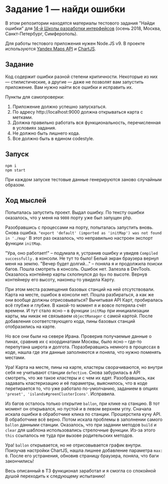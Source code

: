 # Задание 1 — найди ошибки

В этом репозитории находятся материалы тестового задания "Найди ошибки" для [14-й Школы разработки интерфейсов](https://academy.yandex.ru/events/frontend/shri_msk-2018-2) (осень 2018, Москва, Санкт-Петербург, Симферополь).

Для работы тестового приложения нужен Node.JS v9. В проекте используются [Yandex Maps API](https://tech.yandex.ru/maps/doc/jsapi/2.1/quick-start/index-docpage/) и [ChartJS](http://www.chartjs.org).

## Задание

Код содержит ошибки разной степени критичности. Некоторые из них — стилистические, а другие — даже не позволят вам запустить приложение. Вам нужно найти все ошибки и исправить их.

Пункты для самопроверки:

1. Приложение должно успешно запускаться.
1. По адресу http://localhost:9000 должна открываться карта с метками.
1. Должна правильно работать вся функциональность, перечисленная в условиях задания.
1. Не должно быть лишнего кода.
1. Все должно быть в едином codestyle.

## Запуск

```
npm i
npm start
```

При каждом запуске тестовые данные генерируются заново случайным образом.

## Ход мыслей

Попыталась запустить проект. Выдал ошибку. 
По тексту ошибки оказалось, что у меня на `9000` порту уже был запущен php.

Разобравшись с процессами на порту, попыталась запустить вновь. Снова ошибка.
`"export 'default' (imported as 'initMap') was not found in './map'`
В этот раз оказалось, что неправильно настроен экспорт функции `initMap`.

"Ура, оно работает!" – подумала я, устранив ошибку и увидев `Compiled successfully.` в консоли.
Не тут то было! Белый экран браузера вернул меня на землю. "Вечер будет долгий..." – поняла я и продолжила поиски багов.
Пошла смотреть в консоль. Ошибок нет.
Залезла в DevTools. Оказалось контейнер карты схлопнулся до `0px` по высоте. 
Вернув контейнеру его высоту, наконец-то увидела Карту.

При этом места размещения базовых станций на ней отсутствовали.
Карта на месте, ошибок в консоли нет. Пошла разбираться, а как же они вообще должны отрисовываться?
Вычитывая API Карт, пробиралась всё глубже и глубже. В какой-то момент я и вовсе потеряла счёт времени.
И тут стало ясно – в функции `initMap` при инициализации карты, мы никак не связываем `objectManager` с самой картой.
После добавления соответствующего кода, пины базовых станций отобразились на карте.

Но все они были на севере Ирана.
Проверив получаемые данные о пинах, сравнив их с координатами Москвы, было ясно – где-то перепутана широта и долгота.
Поразбиравшись немного в процессах в коде, нашла где эти данные заполняются и поняла, что нужно поменять местами.

Ура! Карта на месте, пины на карте, кластеры сворачиваются, но внутри себя не учитывают станции `defective`.
Снова забурилась в API смотреть, что же такое кластеры и с чем их едят.
Разобравшись, как задавать кластеризацию и её параметры, выяснилось, что в коде перетирается то, что уже работало по-умолчанию, заданием в опциях `'preset', 'islands#greenClusterIcons'`. 
Исправила.

Из багов осталось только открытие `ballon`, при клике на станцию.
В тот момент он открывался, но пустой и в левом верхнем углу.
Сначала искала ошибки в обработчике клика по станции. Прошерстила кучу API. В обработчике всё верно.
Потом искала проблемы в заполнении самого `ballon` данными станции.
Оказалось, что при задании методов `build` и `clear` для шаблона использовались стрелочные функции.
Из-за этого `this` ссылалось не туда при вызове родительских методов.

Ура! `ballon` открывается, но не отрисовывается график внутри. 
Поизучав настройки ChartJS, нашла лишнее добавление параметра `max: 0`.
После его устранения, обновив страницу браузера, поняла, что баги закончились!

Весь описанный в ТЗ функционал заработал и я смогла со спокойной душой переходить к следующему испытанию!
